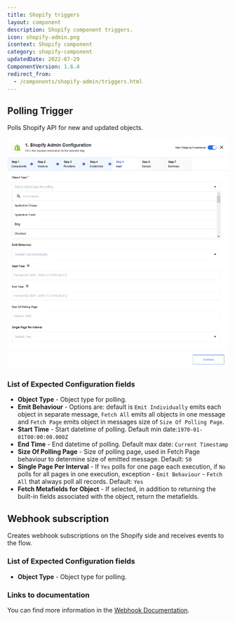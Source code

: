 ```yaml
---
title: Shopify triggers
layout: component
description: Shopify component triggers.
icon: shopify-admin.png
icontext: Shopify component
category: shopify-component
updatedDate: 2022-07-29
ComponentVersion: 1.6.4
redirect_from:
  - /components/shopify-admin/triggers.html
---
```


## Polling Trigger

Polls Shopify API for new and updated objects.

![Polling Trigger](img/get-new-and-update-objects-polling.png)

### List of Expected Configuration fields

*   **Object Type** - Object type for polling.
*   **Emit Behaviour** - Options are: default is `Emit Individually` emits each object in separate message, `Fetch All` emits all objects in one message and `Fetch Page` emits object in messages size of `Size Of Polling Page`.
*   **Start Time** - Start datetime of polling. Default min date:`1970-01-01T00:00:00.000Z`
*   **End Time** - End datetime of polling. Default max date: `Current Timestamp`
*   **Size Of Polling Page** - Size of polling page, used in Fetch Page behaviour to determine size of emitted message. Default: `50`
*   **Single Page Per Interval** - If `Yes` polls for one page each execution, if `No` polls for all pages in one execution, exception - `Emit Behaviour` - `Fetch All` that always poll all records. Default: `Yes`
*   **Fetch Metafields for Object** - If selected, in addition to returning the built-in fields associated with the object, return the metafields.

## Webhook subscription

Creates webhook subscriptions on the Shopify side and receives events to the flow.

### List of Expected Configuration fields

*   **Object Type** - Object type for polling.

### Links to documentation

You can find more information in the [Webhook Documentation](https://help.shopify.com/en/api/reference/events/webhook).
